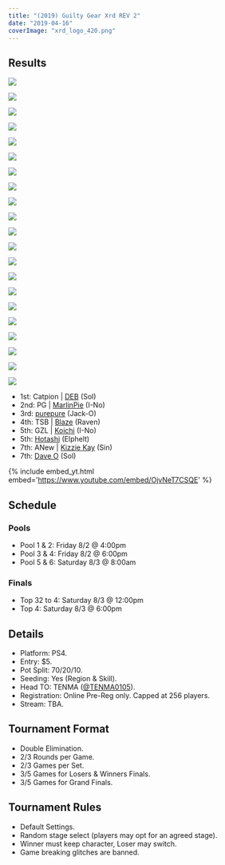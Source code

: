 ```yaml
---
title: "(2019) Guilty Gear Xrd REV 2"
date: "2019-04-16"
coverImage: "xrd_logo_420.png"
---
```


## Results

![](https://i1.wp.com/animevo.moe/wordpress/wp-content/uploads/2019/10/IMG_20190803_193433-1.jpg?fit=840%2C630&ssl=1)

![](/uploads/20190802_070356_HDR-1.jpg)
    
![](/uploads/20190802_084124_HDR.jpg)
    
![](/uploads/20190802_084127_HDR.jpg)
    
![](/uploads/20190802_084135_HDR-1.jpg)
    
![](/uploads/20190802_140551_HDR.jpg)
    
![](/uploads/20190802_215248-1.jpg)
    
![](/uploads/20190803_070948_HDR.jpg)
    
![](/uploads/20190803_081032_HDR.jpg)
    
![](/uploads/20190803_123359_HDR.jpg)
    
![](/uploads/20190803_180321_HDR.jpg)
    
![](/uploads/20190803_180329_HDR.jpg)
    
![](/uploads/1564808342556.jpg)
    
![](/uploads/animevo2019xrdtop4.png)
    
![](/uploads/IMG_0540.jpg)
    
![](/uploads/IMG_0543.jpg)
    
![](/uploads/IMG_0544.jpg)
    
![](/uploads/IMG_0563.jpg)
    
![](/uploads/animevo2019xrdtop4-1.png)
    
![](/uploads/IMG_20190803_193433-4.jpg)
    
![](/uploads/IMG_20190803_193428-1.jpg)
    

- 1st: Catpion \| [DEB](@DaEvaBeato) (Sol)
- 2nd: PG \| [MarlinPie](@MarlinPie) (I-No)
- 3rd: [purepure](@77_pretzel) (Jack-O)
- 4th: TSB \| [Blaze](@tsb_blaze) (Raven)
- 5th: GZL \| [Koichi](@koichinko) (I-No)
- 5th: [Hotashi](@hotashis) (Elphelt)
- 7th: ANew \| [Kizzie Kay](@Kizzie_Kay310) (Sin)
- 7th: [Dave O](@DaveOOOOOOOOO) (Sol)

{% include embed_yt.html embed='https://www.youtube.com/embed/OjvNeT7CSQE' %}

## Schedule

### Pools

- Pool 1 & 2: Friday 8/2 @ 4:00pm
- Pool 3 & 4: Friday 8/2 @ 6:00pm
- Pool 5 & 6: Saturday 8/3 @ 8:00am

### Finals

- Top 32 to 4: Saturday 8/3 @ 12:00pm
- Top 4: Saturday 8/3 @ 6:00pm

## Details

- Platform: PS4.
- Entry: $5.
- Pot Split: 70/20/10.
- Seeding: Yes (Region & Skill).
- Head TO: TENMA ([@TENMA0105](https://twitter.com/TENMA0105)).
- Registration: Online Pre-Reg only. Capped at 256 players.
- Stream: TBA.

## Tournament Format

- Double Elimination.
- 2/3 Rounds per Game.
- 2/3 Games per Set.
- 3/5 Games for Losers & Winners Finals.
- 3/5 Games for Grand Finals.

## Tournament Rules

- Default Settings.
- Random stage select (players may opt for an agreed stage).
- Winner must keep character, Loser may switch.
- Game breaking glitches are banned.

